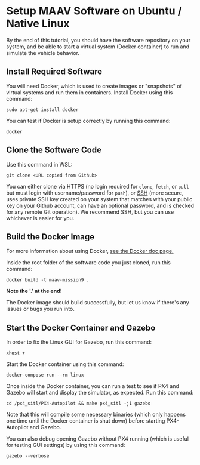 # Setup MAAV Software on Ubuntu / Native Linux

By the end of this tutorial, you should have the software repository on your system, and be able to start a virtual system (Docker container) to run and simulate the vehicle behavior.

## Install Required Software

You will need Docker, which is used to create images or "snapshots" of virtual systems and run them in containers. Install Docker using this command:
```
sudo apt-get install docker
```

You can test if Docker is setup correctly by running this command:
```
docker
```

## Clone the Software Code

Use this command in WSL:
```
git clone <URL copied from Github>
```

You can either clone via HTTPS (no login required for `clone`, `fetch`, or `pull` but must login with username/password for `push`), or [SSH](https://docs.github.com/en/github/authenticating-to-github/connecting-to-github-with-ssh/generating-a-new-ssh-key-and-adding-it-to-the-ssh-agent) (more secure, uses private SSH key created on your system that matches with your public key on your Github account, can have an optional password, and is checked for any remote Git operation). We recommend SSH, but you can use whichever is easier for you.

## Build the Docker Image

For more information about using Docker, [see the Docker doc page.](./Docker.md)

Inside the root folder of the software code you just cloned, run this command:
```
docker build -t maav-mission9 .
```
**Note the '.' at the end!**

The Docker image should build successfully, but let us know if there's any issues or bugs you run into.

## Start the Docker Container and Gazebo

In order to fix the Linux GUI for Gazebo, run this command:
```
xhost +
```

Start the Docker container using this command:
```
docker-compose run --rm linux
```

Once inside the Docker container, you can run a test to see if PX4 and Gazebo will start and display the simulator, as expected. Run this command:
```
cd /px4_sitl/PX4-Autopilot && make px4_sitl -j1 gazebo
```
Note that this will compile some necessary binaries (which only happens one time until the Docker container is shut down) before starting PX4-Autopilot and Gazebo.

You can also debug opening Gazebo without PX4 running (which is useful for testing GUI settings) by using this command:
```
gazebo --verbose
```
